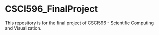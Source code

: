 # CSCI596_FinalProject
This repository is for the final project of CSCI596 - Scientific Computing and Visualization.
